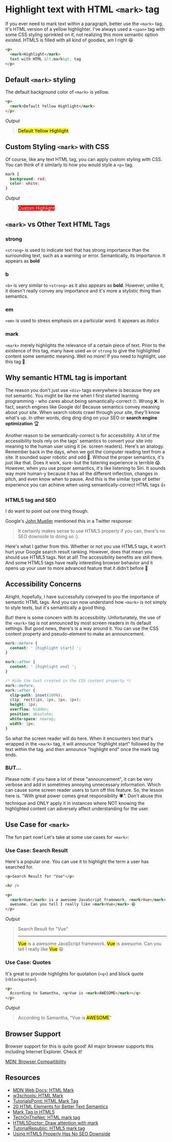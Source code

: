 # Highlight text with HTML `<mark>` tag

If you ever need to mark text within a paragraph, better use the `<mark>` tag. It's HTML version of a yellow highlighter. I've always used a `<span>` tag with some CSS styling sprinkled on it, not realizing this more semantic option existed. HTML5 is filled with all kind of goodies, am I right 😆

```html
<p>
  <mark>Highlight</mark>
  text with HTML &lt;mark&gt; tag
</p>
```

## Default `<mark>` styling

The default background color of `<mark>` is yellow.

```html
<p>
  <mark>Default Yellow Highlight</mark>
</p>
```

_Output_

> <mark>Default Yellow Highlight</mark>

## Custom Styling `<mark>` with CSS

Of course, like any text HTML tag, you can apply custom styling with CSS. You can think of it similarly to how you would style a `<p>` tag.

```css
mark {
  background: red;
  color: white;
}
```

_Output_

> <mark style="background: red; color: white;">Custom Highlight</mark>

## `<mark>` vs Other Text HTML Tags

### strong

`<strong>` is used to indicate text that has strong importance than the surrounding text, such as a warning or error. Semantically, its importance. It appears as **bold**

### b

`<b>` is very similar to `<strong>` as it also appears as **bold**. However, unlike it, it doesn't really convey any importance and it's more a stylistic thing than semantics.

### em

`<em>` is used to stress emphasis on a particular word. It appears as _italics_

### mark

`<mark>` merely highlights the relevance of a certain piece of text. Prior to the existence of this tag, many have used `em` or `strong` to give the highlighted content some semantic meaning. Well no more! If you need to highlight, use this tag 🌟

## Why semantic HTML tag is important

The reason you don't just use `<div>` tags everywhere is because they are not semantic. You might be like me when I first started learning programming - who cares about being semantically-correct 🙄. Wrong ❌. In fact, search engines like Google do! Because semantics convey meaning about your site. When search robots crawl through your site, they'll know what's up. In other words, ding ding ding on your SEO or **search engine optimization** 🏆

Another reason to be semantically-correct is for accessibility. A lot of the accessibility tools rely on the tags' semantics to convert your site into meaning to the human user using it (ie. screen readers). Here's an analogy. Remember back in the days, when we got the computer reading text from a site. It sounded super robotic and odd 🤖. Without the proper semantics, it's just like that. Does it work, sure - but the listening experience is terrible 😱. However, when you use proper semantics, it's like listening to Siri. It sounds way more human-y because it has all the different inflection, changes in pitch, and even know when to pause. And this is the similar type of better experience you can achieve when using semantically-correct HTML tags 👍

### HTML5 tag and SEO

I do want to point out one thing though.

Google's [John Mueller](https://twitter.com/JohnMu/status/1004985438812196864) mentioned this in a Twitter response:

> It certainly makes sense to use HTML5 properly if you can, there's no SEO downside to doing so :).

Here's what I gather from this. Whether or not you use HTML5 tags, it won't hurt your Google search result ranking. However, does that mean you should use HTML5 tags. Not at all! The accessibility benefits are still there. And some HTML5 tags have really interesting browser behavior and it opens up your user to more advanced feature that it didn't before 🤩

## Accessibility Concerns

Alright, hopefully, I have successfully conveyed to you the importance of semantic HTML tags. And you can now understand how `<mark>` is not simply to style texts, but it's semantically a good thing.

But! there is some concern with its accessibility. Unfortunately, the use of the `<mark>` tag is not announced by most screen readers in its default settings. But good news, there's is a way around it. You can use the CSS content property and pseudo-element to make an announcement.

```css
mark::before {
  content: ' [highlight start] ';
}

mark::after {
  content: ' [highlight end] ';
}

/* Hide the text created in the CSS content property */
mark::before,
mark::after {
  clip-path: inset(100%);
  clip: rect(1px, 1px, 1px, 1px);
  height: 1px;
  overflow: hidden;
  position: absolute;
  white-space: nowrap;
  width: 1px;
}
```

So what the screen reader will do here. When it encounters text that's wrapped in the `<mark>` tag, it will announce "highlight start" followed by the text within the tag. and then announce "highlight end" once the mark tag ends.

### BUT...

Please note: if you have a lot of these "announcement", it can be very verbose and add in sometimes annoying unnecessary information. Which can cause some screen reader users to turn off this feature. So, the lesson here is. "With great power comes great responsibility 🕷". Don't abuse this technique and ONLY apply it in instances where NOT knowing the highlighted content can adversely affect understanding for the user.

## Use Case for `<mark>`

The fun part now! Let's take at some use cases for `<mark>`:

### Use Case: Search Result

Here's a popular one. You can use it to highlight the term a user has searched for.

```html
<p>Search Result for "Vue"</p>

<hr />

<p>
  <mark>Vue</mark> is a awesome JavaScript framework. <mark>Vue</mark> is
  awesome. Can you tell I really like <mark>Vue</mark> 😆
</p>
```

_Output_

> <p>Search Result for "Vue"</p><hr><p><mark>Vue</mark> is a awesome JavaScript framework. <mark>Vue</mark> is awesome. Can you tell I really like <mark>Vue</mark> 😆</p>

### Use Case: Quotes

It's great to provide highlights for quotation (`<q>`) and block quote (`<blockquote>`).

```html
<p>
  According to Samantha, <q>Vue is <mark>AWESOME</mark></q>
</p>
```

_Output_

> <p>According to Samantha, <q>Vue is <mark>AWESOME</mark></q></p>

## Browser Support

Browser support for this is quite good! All major browser supports this including Internet Explorer. Check it!

[MDN: Browser Compaitibility](https://developer.mozilla.org/en-US/docs/Web/HTML/Element/mark#Browser_compatibility)

## Resources

- [MDN Web Docs: HTML Mark](https://developer.mozilla.org/en-US/docs/Web/HTML/Element/mark)
- [w3schools: HTML Mark](https://www.w3schools.com/tags/tag_mark.asp)
- [TutorialsPoint: HTML Mark Tag](https://www.tutorialspoint.com/html/html_mark_tag.htm)
- [20 HTML Elements for Better Text Semantics](https://www.sitepoint.com/20-html-elements-better-text-semantics)
- [Mark Tag in HTML5](https://www.c-sharpcorner.com/UploadFile/667ddf/mark-tag-in-html5/)
- [TechOnTheNet: HTML mark tag](https://www.techonthenet.com/html/elements/mark_tag.php)
- [HTML5Doctor: Draw attention with mark](http://html5doctor.com/draw-attention-with-mark/)
- [TutorialRepublic: HTML5 mark tag](https://www.tutorialrepublic.com/html-reference/html5-mark-tag.php)
- [Using HTML5 Properly Has No SEO Downside](https://www.seroundtable.com/google-html5-seo-25870.html)
